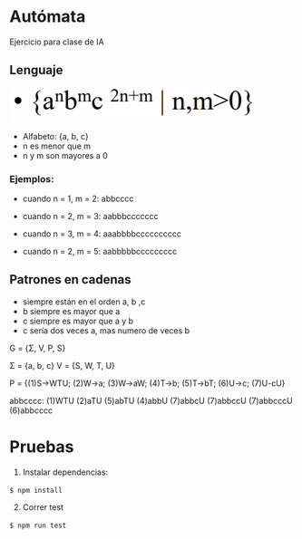 # Autómata
Ejercicio para clase de IA

## Lenguaje
![Lenguaje a definir para gramática](Images/Lenguaje.PNG)

* Alfabeto: {a, b, c}
* n es menor que m
* n y m son mayores a 0

### Ejemplos:

* cuando n = 1, m = 2:
abbcccc

* cuando n = 2, m = 3:
aabbbccccccc

* cuando n = 3, m = 4:
aaabbbbcccccccccc

* cuando n = 2, m = 5:
aabbbbbccccccccc

## Patrones en cadenas

* siempre están en el orden a, b ,c
* b siempre es mayor que a
* c siempre es mayor que a y b
* c sería dos veces a,  mas  numero de veces b

G = {Σ, V, P, S}

Σ = {a, b, c}
V = {S, W, T, U}

P = {(1)S->WTU; (2)W->a; (3)W->aW; (4)T->b; (5)T->bT; (6)U->c; (7)U-cU}

abbcccc:    (1)WTU
            (2)aTU
            (5)abTU
            (4)abbU
            (7)abbcU
            (7)abbccU
            (7)abbcccU
            (6)abbcccc

# Pruebas
1. Instalar dependencias:

`` $ npm install ``

2. Correr test

`` $ npm run test ``